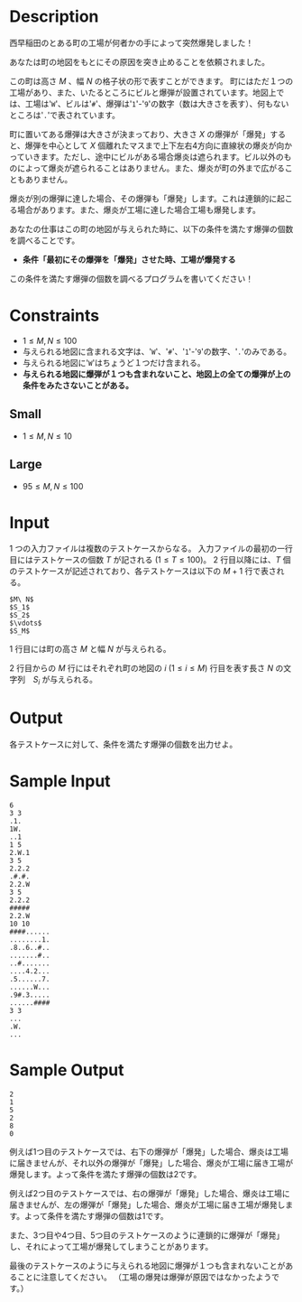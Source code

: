 # Description

西早稲田のとある町の工場が何者かの手によって突然爆発しました！

あなたは町の地図をもとにその原因を突き止めることを依頼されました。

この町は高さ $M$ 、幅 $N$ の格子状の形で表すことができます。
町にはただ１つの工場があり、また、いたるところにビルと爆弾が設置されています。地図上では、工場は'`W`'、ビルは'`#`'、爆弾は'`1`'-'`9`'の数字（数は大きさを表す）、何もないところは'`.`'で表されています。

町に置いてある爆弾は大きさが決まっており、大きさ $X$ の爆弾が「爆発」すると、爆弾を中心として $X$ 個離れたマスまで上下左右4方向に直線状の爆炎が向かっていきます。ただし、途中にビルがある場合爆炎は遮られます。ビル以外のものによって爆炎が遮られることはありません。また、爆炎が町の外まで広がることもありません。

爆炎が別の爆弾に達した場合、その爆弾も「爆発」します。これは連鎖的に起こる場合があります。また、爆炎が工場に達した場合工場も爆発します。

あなたの仕事はこの町の地図が与えられた時に、以下の条件を満たす爆弾の個数を調べることです。

- **条件「最初にその爆弾を「爆発」させた時、工場が爆発する**

この条件を満たす爆弾の個数を調べるプログラムを書いてください！

# Constraints

- $1 \leq M, N \leq 100$
- 与えられる地図に含まれる文字は、'`W`'、'`#`'、'`1`'-'`9`'の数字、'`.`'のみである。
- 与えられる地図に'`W`'はちょうど１つだけ含まれる。
- **与えられる地図に爆弾が１つも含まれないこと、地図上の全ての爆弾が上の条件をみたさないことがある。**

## Small

- $1 \leq M, N \leq 10$

## Large

- $95 \leq M, N \leq 100$

# Input

1 つの入力ファイルは複数のテストケースからなる。
入力ファイルの最初の一行目にはテストケースの個数 $T$ が記される $(1 \leq T \leq 100)$。
2 行目以降には、$T$ 個のテストケースが記述されており、各テストケースは以下の $M+1$ 行で表される。

```
$M\ N$
$S_1$
$S_2$
$\vdots$
$S_M$
```

1 行目には町の高さ $M$ と幅 $N$ が与えられる。

2 行目からの $M$ 行にはそれぞれ町の地図の $i\ (1 \leq i \leq M)$ 行目を表す長さ $N$ の文字列　$S_i$ が与えられる。

# Output

各テストケースに対して、条件を満たす爆弾の個数を出力せよ。

# Sample Input

```
6
3 3
.1.
1W.
..1
1 5
2.W.1
3 5
2.2.2
.#.#.
2.2.W
3 5
2.2.2
#####
2.2.W
10 10
####......
........1.
.8..6..#..
.......#..
..#.......
....4.2...
.5......7.
......W...
.9#.3.....
......####
3 3
...
.W.
...
```

# Sample Output

```
2
1
5
2
8
0
```

例えば1つ目のテストケースでは、右下の爆弾が「爆発」した場合、爆炎は工場に届きませんが、それ以外の爆弾が「爆発」した場合、爆炎が工場に届き工場が爆発します。よって条件を満たす爆弾の個数は2です。

例えば2つ目のテストケースでは、右の爆弾が「爆発」した場合、爆炎は工場に届きませんが、左の爆弾が「爆発」した場合、爆炎が工場に届き工場が爆発します。よって条件を満たす爆弾の個数は1です。

また、3つ目や4つ目、5つ目のテストケースのように連鎖的に爆弾が「爆発」し、それによって工場が爆発してしまうことがあります。

最後のテストケースのように与えられる地図に爆弾が１つも含まれないことがあることに注意してください。
（工場の爆発は爆弾が原因ではなかったようです。）
